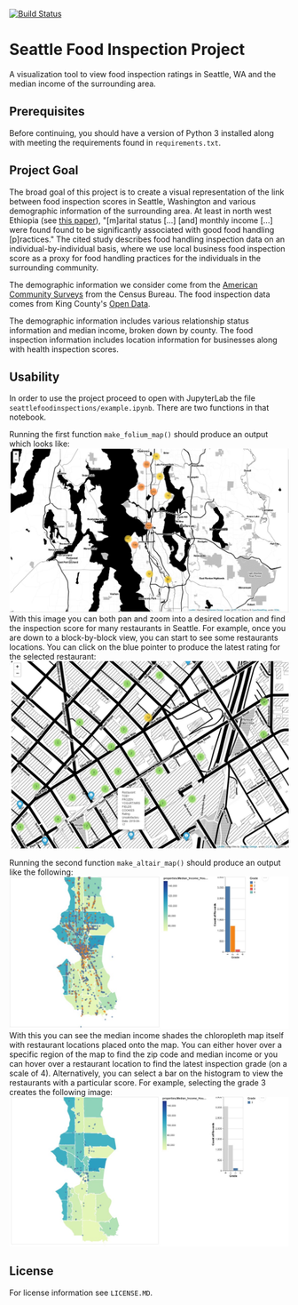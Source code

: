 [![Build Status](https://travis-ci.com/hyspacex/Seattle-Food-Inspections.svg?branch=master)](https://travis-ci.com/hyspacex/Seattle-Food-Inspections)

# Seattle Food Inspection Project

A visualization tool to view food inspection ratings in Seattle, WA and the median income of the surrounding area.

## Prerequisites
Before continuing, you should have a version of Python 3 installed along with meeting the requirements found in `requirements.txt`.

## Project Goal

The broad goal of this project is to create a visual representation of the link between food inspection scores in Seattle, Washington and various demographic information of the surrounding area. At least in north west Ethiopia (see [this paper](https://www.ncbi.nlm.nih.gov/pmc/articles/PMC4057591/)), "[m]arital status [...] [and] monthly income [...] were found found to be significantly associated with good food handling [p]ractices." The cited study describes food handling inspection data on an individual-by-individual basis, where we use local business food inspection score as a proxy for food handling practices for the individuals in the surrounding community. 

The demographic information we consider come from the [American Community Surveys](https://www.census.gov/programs-surveys/acs) from the Census Bureau. The food inspection data comes from King County's [Open Data](https://data.kingcounty.gov/). 

The demographic information includes various relationship status information and median income, broken down by county. The food inspection information includes location information for businesses along with health inspection scores. 

## Usability

In order to use the project proceed to open with JupyterLab the file `seattlefoodinspections/example.ipynb`. There are two functions in that notebook. 

Running the first function `make_folium_map()` should produce an output which looks like:
![Foliume Example Image](docs/example_images/folium_example.jpg)
With this image you can both pan and zoom into a desired location and find the inspection score for many restaurants in Seattle. For example, once you are down to a block-by-block view, you can start to see some restaurants locations. You can click on the blue pointer to produce the latest rating for the selected restaurant:
![Folium Example Restaurant](docs/example_images/folium_zoom_example.jpg)

Running the second function `make_altair_map()` should produce an output like the following:
![Altair Example](docs/example_images/altair_example.jpg)
With this you can see the median income shades the chloropleth map itself with restaurant locations placed onto the map.
You can either hover over a specific region of the map to find the zip code and median income or you can hover over a restaurant location to find the latest inspection grade (on a scale of 4). Alternatively, you can select a bar on the histogram to view the restaurants with a particular score. For example, selecting the grade 3 creates the following image:![Altair Restriction](docs/example_images/altair_example_restriction.jpg)

## License
For license information see `LICENSE.MD`.